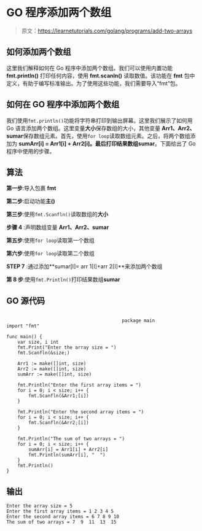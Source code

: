 # GO 程序添加两个数组

> 原文：<https://learnetutorials.com/golang/programs/add-two-arrays>

## 如何添加两个数组

这里我们解释如何在 Go 程序中添加两个数组。我们可以使用内置功能 **fmt.println()** 打印任何内容，使用 **fmt.scanln()** 读取数值。该功能在 **fmt** 包中定义，有助于编写标准输出。为了使用这些功能，我们需要导入“fmt”包。

## 如何在 GO 程序中添加两个数组

我们使用`fmt.println()`功能将字符串打印到输出屏幕。这里我们展示了如何用 Go 语言添加两个数组。这里变量**大小**保存数组的大小，其他变量 **Arr1、Arr2、sumar**保存数组元素。首先，使用`for loop`读取数组元素。之后，将两个数组添加为 **sumArr[i] = Arr1[i] + Arr2[i]。**最后打印结果数组**sumar**。下面给出了 Go 程序中使用的步骤。

## 算法

**第一步**:导入包裹 **fmt**

**第二步**:启动功能**主()**

**第三步**:使用`fmt.Scanfln()`读取数组的**大小**

**步骤 4** :声明数组变量 **Arr1、Arr2、sumar**

**第五步**:使用`for loop`读取第一个数组

**第六步**:使用`for loop`读取第二个数组

**STEP 7** :通过添加**sumar[I]= arr 1[I]+arr 2[I]**来添加两个数组

**第 8 步**:使用`fmt.Println()`打印结果数组**sumar**

## GO 源代码

```

                                          package main
import "fmt"

func main() {
    var size, i int
    fmt.Print("Enter the array size = ")
    fmt.Scanfln(&size;)

    Arr1 := make([]int, size)
    Arr2 := make([]int, size)
    sumArr := make([]int, size)

    fmt.Println("Enter the first array items = ")
    for i = 0; i < size; i++ {
        fmt.Scanfln(&Arr1;[i])
    }

    fmt.Println("Enter the second array items = ")
    for i = 0; i < size; i++ {
        fmt.Scanfln(&Arr2;[i])
    }

    fmt.Println("The sum of two arrays = ")
    for i = 0; i < size; i++ {
        sumArr[i] = Arr1[i] + Arr2[i]
        fmt.Println(sumArr[i], "  ")
    }
    fmt.Println()
}

```

## 输出

```
Enter the array size = 5
Enter the first array items = 1 2 3 4 5
Enter the second array items = 6 7 8 9 10
The sum of two arrays = 7  9  11  13  15 
```